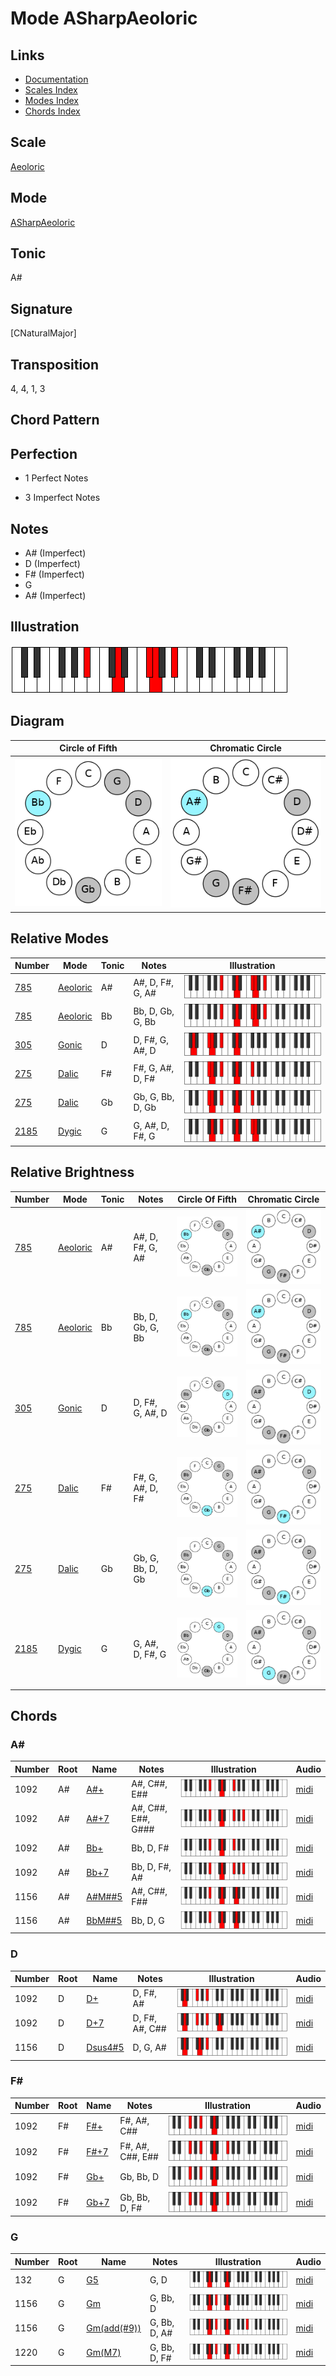 # Mode ASharpAeoloric

## Links

- [Documentation](README.md)
- [Scales Index](Scales.md)
- [Modes Index](Modes.md)
- [Chords Index](Chords.md)

## Scale

[Aeoloric](ScaleAeoloric.md)

## Mode

[ASharpAeoloric](ModeASharpAeoloric.md)

## Tonic

A#

## Signature

[CNaturalMajor]

## Transposition

4, 4, 1, 3

## Chord Pattern



## Perfection

 - 1 Perfect Notes

 - 3 Imperfect Notes

## Notes

- A# (Imperfect)
- D (Imperfect)
- F# (Imperfect)
- G
- A# (Imperfect)

## Illustration

![ASharpAeoloric](ModeASharpAeoloric.png)

## Diagram

| Circle of Fifth | Chromatic Circle |
|-----------------|------------------|
| ![ASharpAeoloric](CircleOfFifthModeASharpAeoloric.png) | ![ASharpAeoloric](ChromaticCircleModeASharpAeoloric.png) |
## Relative Modes

| Number | Mode | Tonic | Notes | Illustration |
|--------|------|-------|-------|--------------|
| [785](https://ianring.com/musictheory/scales/785) | [Aeoloric](ModeAeoloric.md) | A# | A#, D, F#, G, A# | ![ASharpAeoloric](ModeASharpAeoloric.png) |
| [785](https://ianring.com/musictheory/scales/785) | [Aeoloric](ModeAeoloric.md) | Bb | Bb, D, Gb, G, Bb | ![BFlatAeoloric](ModeBFlatAeoloric.png) |
| [305](https://ianring.com/musictheory/scales/305) | [Gonic](ModeGonic.md) | D | D, F#, G, A#, D | ![DNaturalGonic](ModeDNaturalGonic.png) |
| [275](https://ianring.com/musictheory/scales/275) | [Dalic](ModeDalic.md) | F# | F#, G, A#, D, F# | ![FSharpDalic](ModeFSharpDalic.png) |
| [275](https://ianring.com/musictheory/scales/275) | [Dalic](ModeDalic.md) | Gb | Gb, G, Bb, D, Gb | ![GFlatDalic](ModeGFlatDalic.png) |
| [2185](https://ianring.com/musictheory/scales/2185) | [Dygic](ModeDygic.md) | G | G, A#, D, F#, G | ![GNaturalDygic](ModeGNaturalDygic.png) |
## Relative Brightness

| Number | Mode | Tonic | Notes | Circle Of Fifth | Chromatic Circle |
|--------|------|-------|-------|-----------------|------------------|
| [785](https://ianring.com/musictheory/scales/785) | [Aeoloric](ModeAeoloric.md) | A# | A#, D, F#, G, A# | ![ASharpAeoloric](CircleOfFifthModeASharpAeoloric.png) | ![ASharpAeoloric](ChromaticCircleModeASharpAeoloric.png) 
| [785](https://ianring.com/musictheory/scales/785) | [Aeoloric](ModeAeoloric.md) | Bb | Bb, D, Gb, G, Bb | ![BFlatAeoloric](CircleOfFifthModeBFlatAeoloric.png) | ![BFlatAeoloric](ChromaticCircleModeBFlatAeoloric.png) 
| [305](https://ianring.com/musictheory/scales/305) | [Gonic](ModeGonic.md) | D | D, F#, G, A#, D | ![DNaturalGonic](CircleOfFifthModeDNaturalGonic.png) | ![DNaturalGonic](ChromaticCircleModeDNaturalGonic.png) 
| [275](https://ianring.com/musictheory/scales/275) | [Dalic](ModeDalic.md) | F# | F#, G, A#, D, F# | ![FSharpDalic](CircleOfFifthModeFSharpDalic.png) | ![FSharpDalic](ChromaticCircleModeFSharpDalic.png) 
| [275](https://ianring.com/musictheory/scales/275) | [Dalic](ModeDalic.md) | Gb | Gb, G, Bb, D, Gb | ![GFlatDalic](CircleOfFifthModeGFlatDalic.png) | ![GFlatDalic](ChromaticCircleModeGFlatDalic.png) 
| [2185](https://ianring.com/musictheory/scales/2185) | [Dygic](ModeDygic.md) | G | G, A#, D, F#, G | ![GNaturalDygic](CircleOfFifthModeGNaturalDygic.png) | ![GNaturalDygic](ChromaticCircleModeGNaturalDygic.png) 

## Chords

### A#

| Number | Root | Name | Notes | Illustration | Audio |
|--------|------|------|-------|--------------|-------|
| 1092 | A# | [A#+](ChordASharpAugmented.md) | A#, C##, E## | ![A#+](ChordASharpAugmentedRootPosition.png) | [midi](ChordASharpAugmentedRootPosition.mid) |
| 1092 | A# | [A#+7](ChordASharpAugmentedAugmentedSeventh.md) | A#, C##, E##, G### | ![A#+7](ChordASharpAugmentedAugmentedSeventhRootPosition.png) | [midi](ChordASharpAugmentedAugmentedSeventhRootPosition.mid) |
| 1092 | A# | [Bb+](ChordBFlatAugmented.md) | Bb, D, F# | ![Bb+](ChordBFlatAugmentedRootPosition.png) | [midi](ChordBFlatAugmentedRootPosition.mid) |
| 1092 | A# | [Bb+7](ChordBFlatAugmentedAugmentedSeventh.md) | Bb, D, F#, A# | ![Bb+7](ChordBFlatAugmentedAugmentedSeventhRootPosition.png) | [midi](ChordBFlatAugmentedAugmentedSeventhRootPosition.mid) |
| 1156 | A# | [A#M##5](ChordASharpMajorDoubleSharpFifth.md) | A#, C##, F## | ![A#M##5](ChordASharpMajorDoubleSharpFifthRootPosition.png) | [midi](ChordASharpMajorDoubleSharpFifthRootPosition.mid) |
| 1156 | A# | [BbM##5](ChordBFlatMajorDoubleSharpFifth.md) | Bb, D, G | ![BbM##5](ChordBFlatMajorDoubleSharpFifthRootPosition.png) | [midi](ChordBFlatMajorDoubleSharpFifthRootPosition.mid) |

### D

| Number | Root | Name | Notes | Illustration | Audio |
|--------|------|------|-------|--------------|-------|
| 1092 | D | [D+](ChordDNaturalAugmented.md) | D, F#, A# | ![D+](ChordDNaturalAugmentedRootPosition.png) | [midi](ChordDNaturalAugmentedRootPosition.mid) |
| 1092 | D | [D+7](ChordDNaturalAugmentedAugmentedSeventh.md) | D, F#, A#, C## | ![D+7](ChordDNaturalAugmentedAugmentedSeventhRootPosition.png) | [midi](ChordDNaturalAugmentedAugmentedSeventhRootPosition.mid) |
| 1156 | D | [Dsus4#5](ChordDNaturalSuspendedFourthSharpFifth.md) | D, G, A# | ![Dsus4#5](ChordDNaturalSuspendedFourthSharpFifthRootPosition.png) | [midi](ChordDNaturalSuspendedFourthSharpFifthRootPosition.mid) |

### F#

| Number | Root | Name | Notes | Illustration | Audio |
|--------|------|------|-------|--------------|-------|
| 1092 | F# | [F#+](ChordFSharpAugmented.md) | F#, A#, C## | ![F#+](ChordFSharpAugmentedRootPosition.png) | [midi](ChordFSharpAugmentedRootPosition.mid) |
| 1092 | F# | [F#+7](ChordFSharpAugmentedAugmentedSeventh.md) | F#, A#, C##, E## | ![F#+7](ChordFSharpAugmentedAugmentedSeventhRootPosition.png) | [midi](ChordFSharpAugmentedAugmentedSeventhRootPosition.mid) |
| 1092 | F# | [Gb+](ChordGFlatAugmented.md) | Gb, Bb, D | ![Gb+](ChordGFlatAugmentedRootPosition.png) | [midi](ChordGFlatAugmentedRootPosition.mid) |
| 1092 | F# | [Gb+7](ChordGFlatAugmentedAugmentedSeventh.md) | Gb, Bb, D, F# | ![Gb+7](ChordGFlatAugmentedAugmentedSeventhRootPosition.png) | [midi](ChordGFlatAugmentedAugmentedSeventhRootPosition.mid) |

### G

| Number | Root | Name | Notes | Illustration | Audio |
|--------|------|------|-------|--------------|-------|
| 132 | G | [G5](ChordGNaturalPowerChord.md) | G, D | ![G5](ChordGNaturalPowerChordRootPosition.png) | [midi](ChordGNaturalPowerChordRootPosition.mid) |
| 1156 | G | [Gm](ChordGNaturalMinor.md) | G, Bb, D | ![Gm](ChordGNaturalMinorRootPosition.png) | [midi](ChordGNaturalMinorRootPosition.mid) |
| 1156 | G | [Gm(add(#9))](ChordGNaturalMinorAddSharpNinth.md) | G, Bb, D, A# | ![Gm(add(#9))](ChordGNaturalMinorAddSharpNinthRootPosition.png) | [midi](ChordGNaturalMinorAddSharpNinthRootPosition.mid) |
| 1220 | G | [Gm(M7)](ChordGNaturalMinorMajorSeventh.md) | G, Bb, D, F# | ![Gm(M7)](ChordGNaturalMinorMajorSeventhRootPosition.png) | [midi](ChordGNaturalMinorMajorSeventhRootPosition.mid) |


